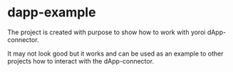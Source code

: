 # dapp-example

The project is created with purpose to show how to work with yoroi dApp-connector.

It may not look good but it works and can be used as an example to other projects how to interact with the dApp-connector.
